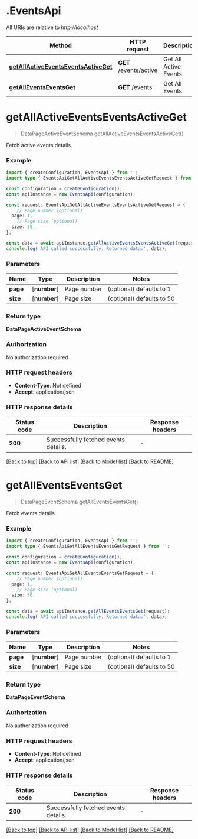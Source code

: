 # .EventsApi

All URIs are relative to *http://localhost*

Method | HTTP request | Description
------------- | ------------- | -------------
[**getAllActiveEventsEventsActiveGet**](EventsApi.md#getAllActiveEventsEventsActiveGet) | **GET** /events/active | Get All Active Events
[**getAllEventsEventsGet**](EventsApi.md#getAllEventsEventsGet) | **GET** /events | Get All Events


# **getAllActiveEventsEventsActiveGet**
> DataPageActiveEventSchema getAllActiveEventsEventsActiveGet()

Fetch active events details.

### Example


```typescript
import { createConfiguration, EventsApi } from '';
import type { EventsApiGetAllActiveEventsEventsActiveGetRequest } from '';

const configuration = createConfiguration();
const apiInstance = new EventsApi(configuration);

const request: EventsApiGetAllActiveEventsEventsActiveGetRequest = {
    // Page number (optional)
  page: 1,
    // Page size (optional)
  size: 50,
};

const data = await apiInstance.getAllActiveEventsEventsActiveGet(request);
console.log('API called successfully. Returned data:', data);
```


### Parameters

Name | Type | Description  | Notes
------------- | ------------- | ------------- | -------------
 **page** | [**number**] | Page number | (optional) defaults to 1
 **size** | [**number**] | Page size | (optional) defaults to 50


### Return type

**DataPageActiveEventSchema**

### Authorization

No authorization required

### HTTP request headers

 - **Content-Type**: Not defined
 - **Accept**: application/json


### HTTP response details
| Status code | Description | Response headers |
|-------------|-------------|------------------|
**200** | Successfully fetched events details. |  -  |

[[Back to top]](#) [[Back to API list]](README.md#documentation-for-api-endpoints) [[Back to Model list]](README.md#documentation-for-models) [[Back to README]](README.md)

# **getAllEventsEventsGet**
> DataPageEventSchema getAllEventsEventsGet()

Fetch events details.

### Example


```typescript
import { createConfiguration, EventsApi } from '';
import type { EventsApiGetAllEventsEventsGetRequest } from '';

const configuration = createConfiguration();
const apiInstance = new EventsApi(configuration);

const request: EventsApiGetAllEventsEventsGetRequest = {
    // Page number (optional)
  page: 1,
    // Page size (optional)
  size: 50,
};

const data = await apiInstance.getAllEventsEventsGet(request);
console.log('API called successfully. Returned data:', data);
```


### Parameters

Name | Type | Description  | Notes
------------- | ------------- | ------------- | -------------
 **page** | [**number**] | Page number | (optional) defaults to 1
 **size** | [**number**] | Page size | (optional) defaults to 50


### Return type

**DataPageEventSchema**

### Authorization

No authorization required

### HTTP request headers

 - **Content-Type**: Not defined
 - **Accept**: application/json


### HTTP response details
| Status code | Description | Response headers |
|-------------|-------------|------------------|
**200** | Successfully fetched events details. |  -  |

[[Back to top]](#) [[Back to API list]](README.md#documentation-for-api-endpoints) [[Back to Model list]](README.md#documentation-for-models) [[Back to README]](README.md)


